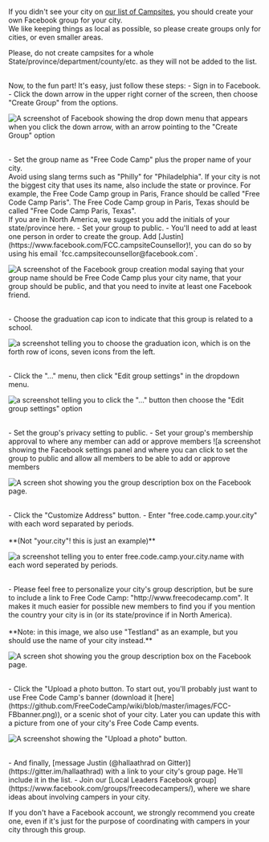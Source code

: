 If you didn't see your city on [our list of Campsites](https://github.com/FreeCodeCamp/freecodecamp/wiki/List-of-Free-Code-Camp-city-based-Campsites), you should create your own Facebook group for your city.<br>
We like keeping things as local as possible, so please create groups only for cities, or even smaller areas. 

Please, do not create campsites for a whole State/province/department/county/etc. as they will not be added to the list.

<br> 
Now, to the fun part!
It's easy, just follow these steps: 
- Sign in to Facebook. 
- Click the down arrow in the upper right corner of the screen, then choose "Create Group" from the options.

![A screenshot of Facebook showing the drop down menu that appears when you click the down arrow, with an arrow pointing to the "Create Group" option](https://www.evernote.com/shard/s116/sh/d01bb2bc-6260-4987-bedf-b2ce4c31972f/3eecbcff3109036cf90b69589360f407/deep/0/Facebook.png)

<br>
- Set the group name as "Free Code Camp" plus the proper name of your city.<br>Avoid using slang terms such as "Philly" for "Philadelphia". If your city is not the biggest city that uses its name, also include the state or province. For example, the Free Code Camp group in Paris, France should be called "Free Code Camp Paris". The Free Code Camp group in Paris, Texas should be called "Free Code Camp Paris, Texas".<br>If you are in North America, we suggest you add the initials of your state/province here.
- Set your group to public. 
- You'll need to add at least one person in order to create the group. Add [Justin](https://www.facebook.com/FCC.campsiteCounsellor)!, you can do so by using his email `fcc.campsitecounsellor@facebook.com`.

![A screenshot of the Facebook group creation modal saying that your group name should be Free Code Camp plus your city name, that your group should be public, and that you need to invite at least one Facebook friend.](https://www.evernote.com/shard/s116/sh/4ed3197c-db1b-4103-a040-b42482ad232a/6c34948ebe12c57f0b7a54d7b2222ab3/deep/0/Facebook.png)

<br>
- Choose the graduation cap icon to indicate that this group is related to a school. 

![a screenshot telling you to choose the graduation icon, which is on the forth row of icons, seven icons from the left.](https://www.evernote.com/shard/s116/sh/00e461b3-e0a8-4ecd-9cbf-8b0ae9de75d1/59c4e9f25672b1b2ca2d7e6b06d55e0b/deep/0/Facebook.png)

<br>
- Click the "..." menu, then click "Edit group settings" in the dropdown menu. 

![a screenshot telling you to click the "..." button then choose the "Edit group settings" option](https://www.evernote.com/shard/s116/sh/ae9a22e2-19a5-4309-b46c-f05a6be5644c/0870b25572d37d4d650cca1a0d59e407/deep/0/Free-Code-Camp-Testland.png)

<br>
- Set the group's privacy setting to public. 
- Set your group's membership approval to where any member can add or approve members ![a screenshot showing the Facebook settings panel and where you can click to set the group to public and allow all members to be able to add or approve members

![A screen shot showing you the group description box on the Facebook page.](https://www.evernote.com/l/AHTs6Ec_hylKyYWVhpZonOHPn8j8I5ydgv4B/image.png)

<br>
- Click the "Customize Address" button.
- Enter "free.code.camp.your.city" with each word separated by periods. 
<br><br>**(Not "your.city"! this is just an example)**

![a screenshot telling you to enter free.code.camp.your.city.name with each word seperated by periods.](https://www.evernote.com/shard/s116/sh/357b1bd9-7c40-4f72-8a9a-d918e632a5e8/c4714ca59360b2517dfffe90c60b1556/deep/0/Free-Code-Camp-Testland.png)

<br>
- Please feel free to personalize your city's group description, but be sure to include a link to Free Code Camp: "http://www.freecodecamp.com".  It makes it much easier for possible new members to find you if you mention the country your city is in (or its state/province if in North America).<br><br>**Note: in this image, we also use "Testland" as an example, but you should use the name of your city instead.**

![A screen shot showing you the group description box on the Facebook page.](https://www.evernote.com/shard/s116/sh/e13808ea-f084-46f1-95bc-63db524383d5/0586484d44360e73e9acda956dad7f6a/deep/0/Free-Code-Camp-Testland.png)

<br>
- Click the "Upload a photo button. To start out, you'll probably just want to use Free Code Camp's banner (download it [here](https://github.com/FreeCodeCamp/wiki/blob/master/images/FCC-FBbanner.png)), or a scenic shot of your city. Later you can update this with a picture from one of your city's Free Code Camp events. 

![A screenshot showing the "Upload a photo" button.](https://www.evernote.com/shard/s116/sh/fabe226a-5a26-4508-b015-1dac35192a21/37f8119dc57845a31e972217714b038b/deep/0/Free-Code-Camp-Testland.png)

<br>
- And finally, [message Justin (@hallaathrad on Gitter)](https://gitter.im/hallaathrad) with a link to your city's group page. He'll include it in the list.
- Join our [Local Leaders Facebook group](https://www.facebook.com/groups/freecodecampers/), where we share ideas about involving campers in your city. 

If you don't have a Facebook account, we strongly recommend you create one, even if it's just for the purpose of coordinating with campers in your city through this group. 
